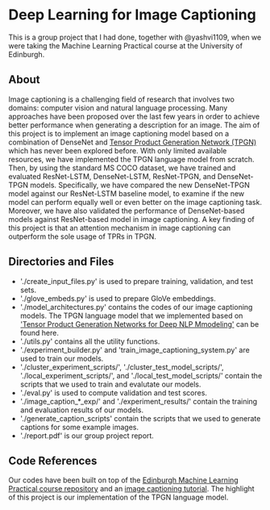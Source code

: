 # Deep Learning for Image Captioning

This is a group project that I had done, together with @yashvi1109, when we were taking the Machine Learning Practical course at the University of Edinburgh.

## About

Image captioning is a challenging field of research that involves two domains: computer vision and natural language processing. Many approaches have been proposed over the last few years in order to achieve better performance when generating a description for an image. The aim of this project is to implement an image captioning model based on a combination of DenseNet and [Tensor Product Generation Network (TPGN)](https://arxiv.org/abs/1709.09118) which has never been explored before. With only limited available resources, we have implemented the TPGN language model from scratch. Then, by using the standard MS COCO dataset, we have trained and evaluated ResNet-LSTM, DenseNet-LSTM, ResNet-TPGN, and DenseNet-TPGN models. Specifically, we have compared the new DenseNet-TPGN model against our ResNet-LSTM baseline model, to examine if the new model can perform equally well or even better on the image captioning task. Moreover, we have also validated the performance of DenseNet-based models against ResNet-based model in image captioning. A key finding of this project is that an attention mechanism in image captioning can outperform the sole usage of TPRs in TPGN.

## Directories and Files

* './create_input_files.py' is used to prepare training, validation, and test sets.
* './glove_embeds.py' is used to prepare GloVe embeddings.
* './model_architectures.py' contains the codes of our image captioning models. The TPGN language model that we implemented based on ['Tensor Product Generation Networks for Deep NLP Mmodeling'](https://arxiv.org/abs/1709.09118) can be found here.
* './utils.py' contains all the utility functions.
* './experiment_builder.py' and 'train_image_captioning_system.py' are used to train our models.
* './cluster_experiment_scripts/', './cluster_test_model_scripts/', './local_experiment_scripts/', and './local_test_model_scripts/' contain the scripts that we used to train and evalutate our models.
* './eval.py' is used to compute validation and test scores.
* './image_caption_*_exp/' and './experiment_results/' contain the training and evaluation results of our models.
* './generate_caption_scripts' contain the scripts that we used to generate captions for some example images.
* './report.pdf' is our group project report.

## Code References

Our codes have been built on top of the [Edinburgh Machine Learning Practical course repository](https://github.com/CSTR-Edinburgh/mlpractical/tree/mlp2019-20/mlp_cluster_tutorial) and an [image captioning tutorial](https://github.com/sgrvinod/a-PyTorch-Tutorial-to-Image-Captioning). The highlight of this project is our implementation of the TPGN language model.
